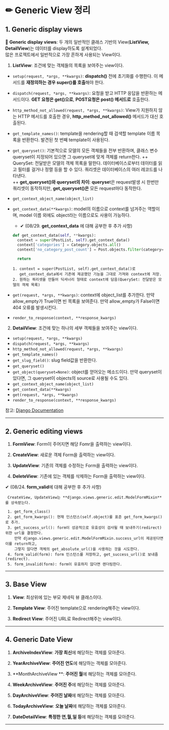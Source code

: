# ✏ Generic View 정리

## 1. Generic display views

📌 **Generic display views**: 두 개의 일반적인 클래스 기반의 View(**ListView, DetailView**)는 데이터를 display하도록 설계되었다.<br>
많은 프로젝트에서 일반적으로 가장 흔하게 사용되는 View이다.

1. **ListView**: 조건에 맞는 객체들의 목록을 보여주는 view이다.
- `setup(request, *args, **kwargs)`: **dispatch()** 전에 초기화를 수행한다. 이 메서드를 **재정의하는 경우 super()를 호출**해야 한다.
- `dispatch(request, *args, **kwargs)`: 요청을 받고 HTTP 응답을 반환하는 메서드이다. **GET 요청은 get()으로**, **POST요청은 post() 메서드로** 호출한다.
- `http_method_not_allowed(request, *args, **kwargs)`: View가 지원하지 않는 HTTP 메서드를 호출한 경우, **http_method_not_allowed()** 메서드가 대신 호출된다.
- `get_template_names()`: template을 rendering할 때 검색할 template 이름 목록을 반환한다. 발견된 첫 번째 template이 사용된다.
- `get_queryset()`: 기본적으로 모델의 모든 객체들을 전부 반환하며, 클래스 변수 queryset이 지정되어 있으면 그 queryset에 맞게 객체를 return한다.
++ QuerySet: 전달받은 모델의 객체 목록을 말한다. 데이터베이스로부터 데이터를 읽고 필터를 걸거나 정렬 등을 할 수 있다. 쿼리셋은 데이터베이스의 여러 레코드를 나타낸다.<br>
++ **get_queryset()와 queryset의 차이**: **queryse**t은 request발생 시 한번만 쿼리셋이 동작하지만, **get_queryset()은** 모든 request마다 동작한다.
- `get_context_object_name(object_list)`
- `get_context_data(**kwargs)`: model의 이름으로 context를 넘겨주는 역할이며, model 이름 외에도 object라는 이름으로도 사용이 가능하다.
  - ✔ (08/29. **get_context_data** 에 대해 공부한 후 추가 사항)
  
  ```python
  def get_context_data(self, **kwargs):
    context = super(PostList, self).get_context_data()
    context['categories'] = Category.objects.all()
    context['no_category_post_count'] = Post.objects.filter(category=None).count()
    
    return
  ```
  
  ```hash
  1. context = super(PostList, self).get_context_data()로 
     get_context_data에서 기존에 제공했던 기능을 그대로 가져와 context에 저장.
  2. 원하는 쿼리셋을 만들어 딕셔너리 형태로 context에 담음(QuerySet: 전달받은 모델의 객체 목록)
  ```

- `get(request, *args, **kwargs)`: context에 object_list를 추가한다. 만약 allow_empty가 True이면 빈 목록을 보여준다. 만약 allow_empty가 False이면 404 오류를 발생시킨다.
- `render_to_response(context, **response_kwargs)`

2. **DetailView**: 조건에 맞는 하나의 세부 객체들을 보여주는 view이다.
- `setup(request, *args, **kwargs)`
- `dispatch(request, *args, **kwargs)`
- `http_method_not_allowed(request, *args, **kwargs)`
- `get_template_names()`
- `get_slug_field()`: slug field값을 반환한다.
- `get_queryset()`
- `get_object(queryset=None)`: object를 얻어오는 메소드이다. 만약 queryset이 있다면, 그 queryset이 objects의 source로 사용될 수도 있다.
- `get_context_object_name(object_list)`
- `get_context_data(**kwargs)`
- `get(request, *args, **kwargs)`
- `render_to_response(context, **response_kwargs)`

참고: [Django Documentation](https://docs.djangoproject.com/en/3.2/ref/class-based-views/generic-display/)

---

## 2. Generic editing views

1. **FormView**: Form이 주어지면 해당 Fomr을 출력하는 view이다.

2. **CreateView**: 새로운 객체 Form을 출력하는 view이다.

3. **UpdateView**: 기존의 객체를 수정하는 Form을 출력하는 view이다.

4. **DeleteView**: 기존에 있는 객체를 삭제하는 Form을 출력하는 view이다.

✔ (08/24. **form_valid**에 대해 공부한 후 추가 사항)

```hash
 CreateView, UpdateView는 **django.views.generic.edit.ModelFormMixin**를 상속받는다.

 1. get_form_class()
 2. get_form_kwargs(): 현재 인스턴스(self.object)를 표준 get_form_kwargs()로 추가.
 3. get_success_url(): form이 성공적으로 유효성이 검사될 때 보내주기(redirect)위한 url을 결정한다. 
    만약 django.views.generic.edit.ModelFormMixin.success_url이 제공된다면 이를 return하고, 
    그렇지 않다면 객체의 get_absolute_url()을 사용하는 것을 시도한다. 
 4. form_valid(form): form 인스턴스를 저장하고, get_success_url()로 보내줌(redirect).
 5. form_invalid(form): form이 유효하지 않다면 렌더링한다.
```

---

## 3. Base View

1. **View**: 최상위에 있는 부모 제네릭 뷰 클래스이다.

2. **Template View**: 주어진 template으로 rendering해주는 view이다.

3. **Redirect View**: 주어진 URL로 Redirect해주는 view이다.

---

## 4. Generic Date View

1. **ArchiveIndexView**: **가장 최신**에 해당하는 객체를 모아준다.

2. **YearArchiveView**: **주어진 연도**에 해당하는 객체를 모아준다.

3. **MonthArchiveView **: **주어진 월**에 해당하는 객체를 모아준다.

4. **WeekArchiveView**: **주어진 주**에 해당하는 객체를 모아준다.

5. **DayArchiveView**: **주어진 날짜**에 해당하는 객체를 모아준다.

6. **TodayArchiveView**: **오늘 날짜**에 해당하는 객체를 모아준다.

7. **DateDetailView**: **특정한 연,월,일 등**에 해당하는 객체를 모아준다.

---
